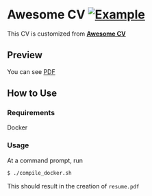 # Awesome CV [![Example](https://img.shields.io/badge/example-pdf-green.svg)](https://raw.githubusercontent.com/posquit0/Awesome-CV/master/examples/resume.pdf)


This CV is customized from [**Awesome CV**](https://github.com/posquit0/Awesome-CV)


## Preview
You can see [PDF](https://raw.githubusercontent.com/dmalt/CV/master/resume.pdf)


## How to Use
### Requirements

Docker

### Usage

At a command prompt, run
```bash
$ ./compile_docker.sh
```
This should result in the creation of ``resume.pdf``
